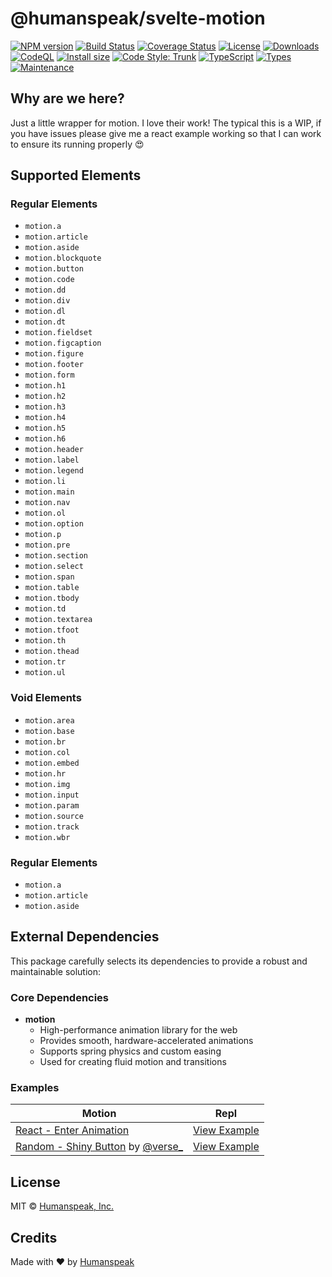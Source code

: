 # @humanspeak/svelte-motion

[![NPM version](https://img.shields.io/npm/v/@humanspeak/svelte-motion.svg)](https://www.npmjs.com/package/@humanspeak/svelte-motion)
[![Build Status](https://github.com/humanspeak/svelte-motion/actions/workflows/npm-publish.yml/badge.svg)](https://github.com/humanspeak/svelte-motion/actions/workflows/npm-publish.yml)
[![Coverage Status](https://coveralls.io/repos/github/humanspeak/svelte-motion/badge.svg?branch=main)](https://coveralls.io/github/humanspeak/svelte-motion?branch=main)
[![License](https://img.shields.io/npm/l/@humanspeak/svelte-motion.svg)](https://github.com/humanspeak/svelte-motion/blob/main/LICENSE)
[![Downloads](https://img.shields.io/npm/dm/@humanspeak/svelte-motion.svg)](https://www.npmjs.com/package/@humanspeak/svelte-motion)
[![CodeQL](https://github.com/humanspeak/svelte-motion/actions/workflows/codeql.yml/badge.svg)](https://github.com/humanspeak/svelte-motion/actions/workflows/codeql.yml)
[![Install size](https://packagephobia.com/badge?p=@humanspeak/svelte-motion)](https://packagephobia.com/result?p=@humanspeak/svelte-motion)
[![Code Style: Trunk](https://img.shields.io/badge/code%20style-trunk-blue.svg)](https://trunk.io)
[![TypeScript](https://img.shields.io/badge/%3C%2F%3E-TypeScript-%230074c1.svg)](http://www.typescriptlang.org/)
[![Types](https://img.shields.io/npm/types/@humanspeak/svelte-motion.svg)](https://www.npmjs.com/package/@humanspeak/svelte-motion)
[![Maintenance](https://img.shields.io/badge/Maintained%3F-yes-green.svg)](https://github.com/humanspeak/svelte-motion/graphs/commit-activity)

## Why are we here?

Just a little wrapper for motion. I love their work! The typical this is a WIP, if you have issues please give me a react example working so that I can work to ensure its running properly 😍

## Supported Elements

### Regular Elements

- `motion.a`
- `motion.article`
- `motion.aside`
- `motion.blockquote`
- `motion.button`
- `motion.code`
- `motion.dd`
- `motion.div`
- `motion.dl`
- `motion.dt`
- `motion.fieldset`
- `motion.figcaption`
- `motion.figure`
- `motion.footer`
- `motion.form`
- `motion.h1`
- `motion.h2`
- `motion.h3`
- `motion.h4`
- `motion.h5`
- `motion.h6`
- `motion.header`
- `motion.label`
- `motion.legend`
- `motion.li`
- `motion.main`
- `motion.nav`
- `motion.ol`
- `motion.option`
- `motion.p`
- `motion.pre`
- `motion.section`
- `motion.select`
- `motion.span`
- `motion.table`
- `motion.tbody`
- `motion.td`
- `motion.textarea`
- `motion.tfoot`
- `motion.th`
- `motion.thead`
- `motion.tr`
- `motion.ul`

### Void Elements

- `motion.area`
- `motion.base`
- `motion.br`
- `motion.col`
- `motion.embed`
- `motion.hr`
- `motion.img`
- `motion.input`
- `motion.param`
- `motion.source`
- `motion.track`
- `motion.wbr`

### Regular Elements

- `motion.a`
- `motion.article`
- `motion.aside`

## External Dependencies

This package carefully selects its dependencies to provide a robust and maintainable solution:

### Core Dependencies

- **motion**
    - High-performance animation library for the web
    - Provides smooth, hardware-accelerated animations
    - Supports spring physics and custom easing
    - Used for creating fluid motion and transitions

### Examples

| Motion                                                                                                   | Repl                                                                                          |
| -------------------------------------------------------------------------------------------------------- | --------------------------------------------------------------------------------------------- |
| [React - Enter Animation](https://examples.motion.dev/react/enter-animation)                             | [View Example](https://svelte.dev/playground/7f60c347729f4ea48b1a4590c9dedc02?version=5.20.2) |
| [Random - Shiny Button](https://www.youtube.com/watch?v=jcpLprT5F0I) by [@verse\_](https://x.com/verse_) | [View Example](https://svelte.dev/playground/96f9e0bf624f4396adaf06c519147450?version=5.20.2) |

## License

MIT © [Humanspeak, Inc.](LICENSE)

## Credits

Made with ♥ by [Humanspeak](https://humanspeak.com)
